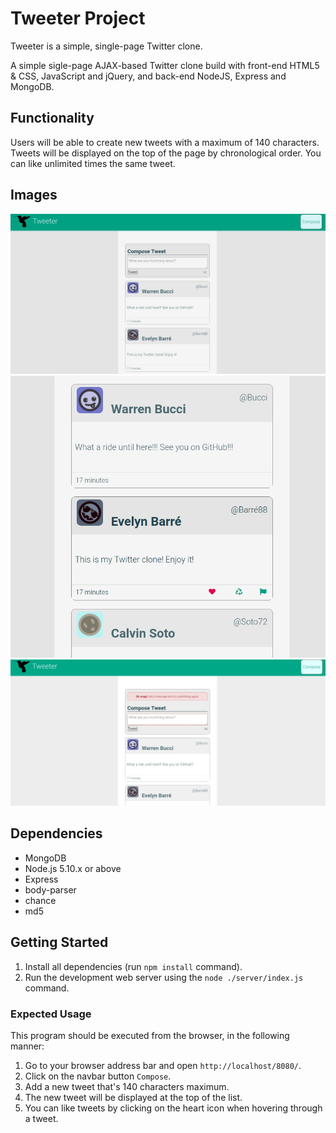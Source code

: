 # Tweeter Project

Tweeter is a simple, single-page Twitter clone.

A simple sigle-page AJAX-based Twitter clone build with front-end HTML5 & CSS, JavaScript and jQuery, and back-end NodeJS, Express and MongoDB.

## Functionality

Users will be able to create new tweets with a maximum of 140 characters. Tweets will be displayed on the top of the page by chronological order. You can like unlimited times the same tweet.

## Images

!["Screenshot of form"](https://github.com/PointCodeZero/tweeter/blob/master/docs/form.jpg?raw=true)
!["Screenshot of tweets hover"](https://github.com/PointCodeZero/tweeter/blob/master/docs/hover.jpg?raw=true)
!["Screenshot of form error"](https://github.com/PointCodeZero/tweeter/blob/master/docs/error.jpg?raw=true)

## Dependencies

- MongoDB
- Node.js 5.10.x or above
- Express
- body-parser
- chance
- md5

## Getting Started

1. Install all dependencies (run `npm install` command).
2. Run the development web server using the `node ./server/index.js` command.

### Expected Usage

This program should be executed from the browser, in the following manner:

1. Go to your browser address bar and open `http://localhost/8080/`.
2. Click on the navbar button `Compose`.
3. Add a new tweet that's 140 characters maximum.
4. The new tweet will be displayed at the top of the list.
5. You can like tweets by clicking on the heart icon when hovering through a tweet.

